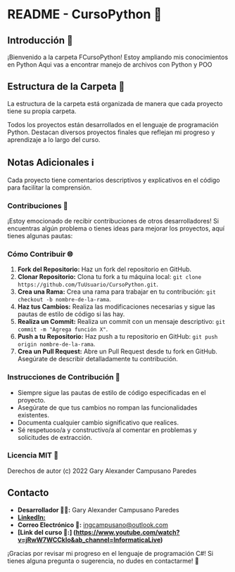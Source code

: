 # README - CursoPython 🚀

## Introducción 🌟

¡Bienvenido a la carpeta FCursoPython!
Estoy ampliando mis conocimientos en Python
Aqui vas a encontrar manejo de archivos con Python y POO

## Estructura de la Carpeta 📂
La estructura de la carpeta está organizada de manera que cada proyecto tiene su propia carpeta.

Todos los proyectos están desarrollados en el lenguaje de programación Python. Destacan diversos proyectos finales que reflejan mi progreso y aprendizaje a lo largo del curso.


## Notas Adicionales ℹ️
Cada proyecto tiene comentarios descriptivos y explicativos en el código para facilitar la comprensión.

### Contribuciones 🤝

¡Estoy emocionado de recibir contribuciones de otros desarrolladores! Si encuentras algún problema o tienes ideas para mejorar los proyectos, aquí tienes algunas pautas:


### Cómo Contribuir 🌐

1. **Fork del Repositorio:** Haz un fork del repositorio en GitHub.
2. **Clonar Repositorio:** Clona tu fork a tu máquina local: `git clone https://github.com/TuUsuario/CursoPython.git`.
3. **Crea una Rama:** Crea una rama para trabajar en tu contribución: `git checkout -b nombre-de-la-rama`.
4. **Haz tus Cambios:** Realiza las modificaciones necesarias y sigue las pautas de estilo de código si las hay.
5. **Realiza un Commit:** Realiza un commit con un mensaje descriptivo: `git commit -m "Agrega función X"`.
6. **Push a tu Repositorio:** Haz push a tu repositorio en GitHub: `git push origin nombre-de-la-rama`.
7. **Crea un Pull Request:** Abre un Pull Request desde tu fork en GitHub. Asegúrate de describir detalladamente tu contribución.

### Instrucciones de Contribución 📝

- Siempre sigue las pautas de estilo de código especificadas en el proyecto.
- Asegúrate de que tus cambios no rompan las funcionalidades existentes.
- Documenta cualquier cambio significativo que realices.
- Sé respetuoso/a y constructivo/a al comentar en problemas y solicitudes de extracción.

### Licencia MIT 📜
Derechos de autor (c) 2022 Gary Alexander Campusano Paredes

## Contacto

- **Desarrollador 🧑‍💻:** Gary Alexander Campusano Paredes
- **[LinkedIn:](https://www.linkedin.com/in/gary-alexander-campusano-paredes-87a28724a/)**
- **Correo Electrónico 📧:** ingcampusano@outlook.com
- **[Link del curso 🔗:] (https://www.youtube.com/watch?v=jRwW7WCCkIo&ab_channel=InformaticaLive)**

¡Gracias por revisar mi progreso en el lenguaje de programación C#! Si tienes alguna pregunta o sugerencia, no dudes en contactarme! 🚀
